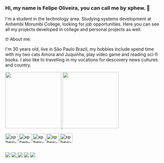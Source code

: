 ### Hi, my name is Felipe Oliveira, you can call me by xphew. 👋

<a> I'm a student in the technology area. Studying systems development at Anhembi Morumbi College, looking for job opportunities. </a>
<a> Here you can see all my projects developed in college and personal projects as well. </a>



<p>🤓 About me: <p>
<p> I'm 30 years old, live in São Paulo Brazil, my hobbies include spend time with my two cats Amora and Juquinha, play video game and reading sci-fi books. I also like to travelling in my vocations for descovery news cultures and country. <p>
  


 <div>
  <a href="https://github.com/xphew">
  <img height="180em" src="https://github-readme-stats.vercel.app/api?username=xphew&show_icons=true&theme=dark&include_all_commits=true&count_private=true"/>
  <img height="180em" src="https://github-readme-stats.vercel.app/api/top-langs/?username=xphew&layout=compact&langs_count=16&theme=dark"/>        
</div>

<p> </p>

<div>
 <img align="center" alt="xphew-html" height="30" width="40" src="https://cdn.jsdelivr.net/gh/devicons/devicon/icons/html5/html5-plain-wordmark.svg"/>          
 <img align="center" alt="xphew-css" height="30" width="40"  src="https://cdn.jsdelivr.net/gh/devicons/devicon/icons/css3/css3-plain-wordmark.svg"/>
 <img align="center" alt="xphew-javas" height="30" width="40" src="https://cdn.jsdelivr.net/gh/devicons/devicon/icons/javascript/javascript-plain.svg"/>          
 <img align="center" alt="xphew-sql" height="30" width="40" src="https://cdn.jsdelivr.net/gh/devicons/devicon/icons/mysql/mysql-original.svg"/>                   
 <img align="center" alt="xphew-java" height="30" width="40" src="https://cdn.jsdelivr.net/gh/devicons/devicon/icons/java/java-original.svg"/>         
</div>

##

<div>
  <a href="https://www.linkedin.com/in/felipe-oliveira-033a1322b/" target="_blank"><img src="https://img.shields.io/badge/-LinkedIn-%230077B5?style=for-the-badge&logo=linkedin&logoColor=white" target="_blank"></a> 
  <a href="https://www.hackerrank.com/aboutphew"><img src="https://img.shields.io/badge/-Hackerrank-2EC866?style=for-the-badge&logo=HackerRank&logoColor=white"</a>
 	<a href="https://www.twitch.tv/xpheww" target="_blank"><img src="https://img.shields.io/badge/Twitch-9146FF?style=for-the-badge&logo=twitch&logoColor=white" target="_blank"></a>
   <a href="https://instagram.com/xphew" target="_blank"><img src="https://img.shields.io/badge/-Instagram-%23E4405F?style=for-the-badge&logo=instagram&logoColor=white" target="_blank"></a>
   <a href="https://twitter.com/xphew"><img src="https://img.shields.io/badge/Twitter-%231DA1F2.svg?style=for-the-badge&logo=Twitter&logoColor=white"></a>
 </div>
